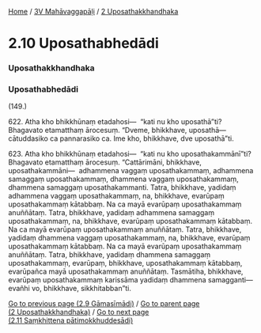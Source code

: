 
[Home](/) / [3V Mahāvaggapāḷi](../../3V.md) / [2 Uposathakkhandhaka](../2.md)

# 2.10 Uposathabhedādi

### Uposathakkhandhaka

### Uposathabhedādi

(149.)

622\. Atha kho bhikkhūnaṃ etadahosi—  “kati nu kho uposathā”ti? Bhagavato etamatthaṃ ārocesuṃ. “Dveme, bhikkhave, uposathā—  cātuddasiko ca pannarasiko ca. Ime kho, bhikkhave, dve uposathā”ti.

623\. Atha kho bhikkhūnaṃ etadahosi—  “kati nu kho uposathakammānī”ti? Bhagavato etamatthaṃ ārocesuṃ. “Cattārimāni, bhikkhave, uposathakammāni—  adhammena vaggaṃ uposathakammaṃ, adhammena samaggaṃ uposathakammaṃ, dhammena vaggaṃ uposathakammaṃ, dhammena samaggaṃ uposathakammanti. Tatra, bhikkhave, yadidaṃ adhammena vaggaṃ uposathakammaṃ, na, bhikkhave, evarūpaṃ uposathakammaṃ kātabbaṃ. Na ca mayā evarūpaṃ uposathakammaṃ anuññātaṃ. Tatra, bhikkhave, yadidaṃ adhammena samaggaṃ uposathakammaṃ, na, bhikkhave, evarūpaṃ uposathakammaṃ kātabbaṃ. Na ca mayā evarūpaṃ uposathakammaṃ anuññātaṃ. Tatra, bhikkhave, yadidaṃ dhammena vaggaṃ uposathakammaṃ, na, bhikkhave, evarūpaṃ uposathakammaṃ kātabbaṃ. Na ca mayā evarūpaṃ uposathakammaṃ anuññātaṃ. Tatra, bhikkhave, yadidaṃ dhammena samaggaṃ uposathakammaṃ, evarūpaṃ, bhikkhave, uposathakammaṃ kātabbaṃ, evarūpañca mayā uposathakammaṃ anuññātaṃ. Tasmātiha, bhikkhave, evarūpaṃ uposathakammaṃ karissāma yadidaṃ dhammena samagganti—  evañhi vo, bhikkhave, sikkhitabban”ti.

[Go to previous page (2.9 Gāmasīmādi)](2.9.md) / [Go to parent page (2 Uposathakkhandhaka)](../2.md) / [Go to next page (2.11 Saṃkhittena pātimokkhuddesādi)](2.11.md)


